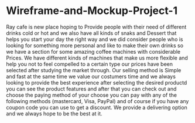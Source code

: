 # Wireframe-and-Mockup-Project-1
Ray cafe is new place hoping to Provide people with their need of different drinks cold or hot and we also have all kinds of snaks and Dessert that helps you start your day the right way and we did consider people who is looking for something more personal and like to make their own drinks so we have a section for some amazing coffee machines with considerable Prices.
We have different kinds of machines that make us more flexible and help you not to feel compelled to a certain type our prices have been selected after studying the market through.
Our selling method is Simple and fast at the same time we value our costumers time and we always looking to provide the best experience after selecting the desired productd you can see the product features and after that you can check out and choose the paying method of your choose you can pay with any of the following methods (mastercard, Visa, PayPal) and of course if you have any coupon code you can use to get a discount.
We provide a delivering option and we always hope to be the best at it.
